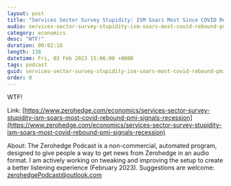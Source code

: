 ```yaml
---
layout: post
title: "Services Sector Survey Stupidity: ISM Soars Most Since COVID Rebound, PMI Signals Recession"
audio: services-sector-survey-stupidity-ism-soars-most-covid-rebound-pmi-signals-recession-1
category: economics
desc: "WTF!"
duration: 00:02:18
length: 138
datetime: Fri, 03 Feb 2023 15:06:00 +0000
tags: podcast
guid: services-sector-survey-stupidity-ism-soars-most-covid-rebound-pmi-signals-recession-0
order: 0
---
```

WTF!

Link: [https://www.zerohedge.com/economics/services-sector-survey-stupidity-ism-soars-most-covid-rebound-pmi-signals-recession](https://www.zerohedge.com/economics/services-sector-survey-stupidity-ism-soars-most-covid-rebound-pmi-signals-recession)

About: The Zerohedge Podcast is a non-commercial, automated program, designed to give people a way to get news from Zerohedge in an audio format.  I am actively working on tweaking and improving the setup to create a better listening experience (February 2023).  Suggestions are welcome: [zerohedgePodcast@outlook.com](mailto:zerohedgePodcast@outlook.com)